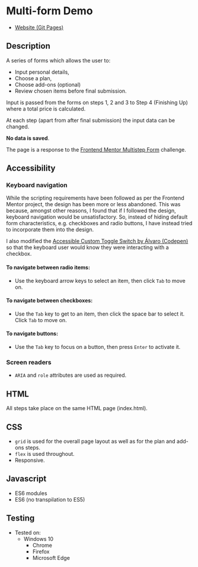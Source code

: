 # Multi-form Demo

- [Website (Git Pages)](https://chrisnajman.github.io/multi-form-demo)

## Description

A series of forms which allows the user to:

- Input personal details,
- Choose a plan,
- Choose add-ons (optional)
- Review chosen items before final submission.

Input is passed from the forms on steps 1, 2 and 3 to Step 4 (Finishing Up) where a total price is calculated.

At each step (apart from after final submission) the input data can be changed.

**No data is saved**.

The page is a response to the [Frontend Mentor Multistep Form](https://www.frontendmentor.io/challenges/multistep-form-YVAnSdqQBJ) challenge.

## Accessibility

### Keyboard navigation

While the scripting requirements have been followed as per the Frontend Mentor project, the design has been more or less abandoned. This was because, amongst other reasons, I found that if I followed the design, keyboard navigation would be unsatisfactory. So, instead of hiding default form characteristics, e.g. checkboxes and radio buttons, I have instead tried to incorporate them into the design.

I also modified the [Accessible Custom Toggle Switch by Álvaro (Codepen)](https://codepen.io/alvarotrigo/pen/NWweaqW) so that the keyboard user would know they were interacting with a checkbox.

#### To navigate between radio items:

- Use the keyboard arrow keys to select an item, then click `Tab` to move on.

#### To navigate between checkboxes:

- Use the `Tab` key to get to an item, then click the space bar to select it. Click `Tab` to move on.

#### To navigate buttons:

- Use the `Tab` key to focus on a button, then press `Enter` to activate it.

### Screen readers

- `ARIA` and `role` attributes are used as required.

## HTML

All steps take place on the same HTML page (index.html).

## CSS

- `grid` is used for the overall page layout as well as for the plan and add-ons steps.
- `flex` is used throughout.
- Responsive.

## Javascript

- ES6 modules
- ES6 (no transpilation to ES5)

## Testing

- Tested on:
  - Windows 10
    - Chrome
    - Firefox
    - Microsoft Edge
